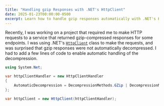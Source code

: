 ```yaml
---
title: "Handling gzip Responses with .NET's HttpClient" 
date: 2025-01-23T00:00:00-0500
excerpt: Learn how to handle gzip responses automatically with .NET's HttpClient.
---
```


Recently, I was working on a project that required me to make HTTP requests to a service that returned gzip-compressed responses for some endpoints. I was using .NET's [`HttpClient`](https://learn.microsoft.com/en-us/dotnet/api/system.net.http.httpclient?view=net-9.0) class to make the requests, and was surprised that gzip responses were not automatically decompressed. I had to add a few lines of code to enable automatic handling of the decompression.

```csharp
using System.Net;

var httpClientHandler = new HttpClientHandler
{
    AutomaticDecompression = DecompressionMethods.GZip | DecompressionMethods.Deflate
};

var httpClient = new HttpClient(httpClientHandler);
```